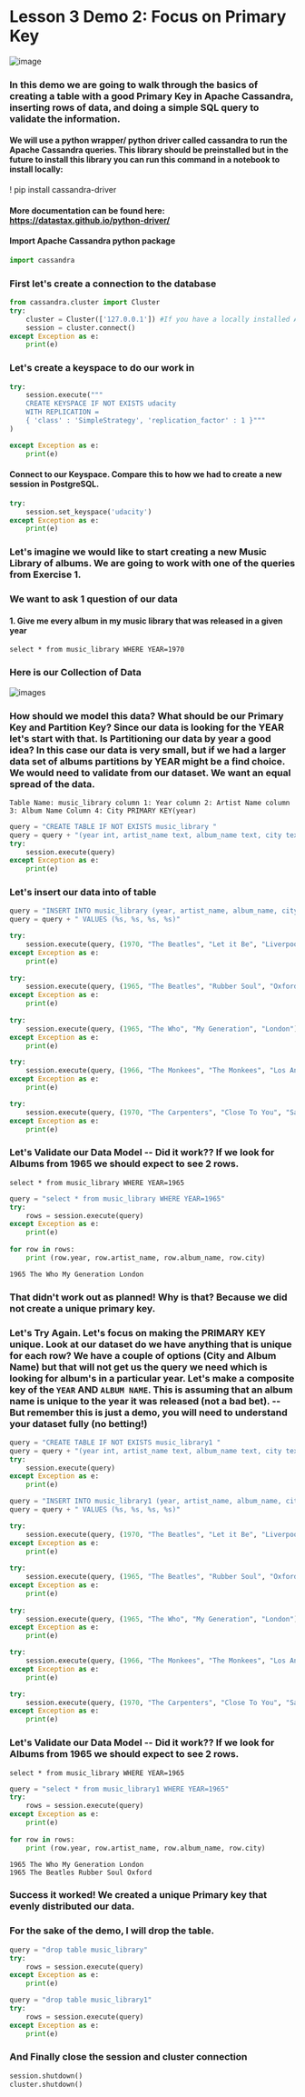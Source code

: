 # Lesson 3 Demo 2: Focus on Primary Key
![image](../../../ipynbFiles/images/cassandralogo.png)

### In this demo we are going to walk through the basics of creating a table with a good Primary Key in Apache Cassandra, inserting rows of data, and doing a simple SQL query to validate the information.

#### We will use a python wrapper/ python driver called cassandra to run the Apache Cassandra queries. This library should be preinstalled but in the future to install this library you can run this command in a notebook to install locally: 
! pip install cassandra-driver
#### More documentation can be found here:  https://datastax.github.io/python-driver/

#### Import Apache Cassandra python package


```python
import cassandra
```

### First let's create a connection to the database


```python
from cassandra.cluster import Cluster
try: 
    cluster = Cluster(['127.0.0.1']) #If you have a locally installed Apache Cassandra instance
    session = cluster.connect()
except Exception as e:
    print(e)
```

### Let's create a keyspace to do our work in 


```python
try:
    session.execute("""
    CREATE KEYSPACE IF NOT EXISTS udacity 
    WITH REPLICATION = 
    { 'class' : 'SimpleStrategy', 'replication_factor' : 1 }"""
)

except Exception as e:
    print(e)
```

#### Connect to our Keyspace. Compare this to how we had to create a new session in PostgreSQL.  


```python
try:
    session.set_keyspace('udacity')
except Exception as e:
    print(e)
```

### Let's imagine we would like to start creating a new Music Library of albums. We are going to work with one of the queries from Exercise 1.

### We want to ask 1 question of our data
#### 1. Give me every album in my music library that was released in a given year
`select * from music_library WHERE YEAR=1970`


### Here is our Collection of Data
![images](../../../ipynbFiles/images/table3.png)

### How should we model this data? What should be our Primary Key and Partition Key? Since our data is looking for the YEAR let's start with that. Is Partitioning our data by year a good idea? In this case our data is very small, but if we had a larger data set of albums partitions by YEAR might be a find choice. We would need to validate from our dataset. We want an equal spread of the data. 

`Table Name: music_library
column 1: Year
column 2: Artist Name
column 3: Album Name
Column 4: City
PRIMARY KEY(year)`


```python
query = "CREATE TABLE IF NOT EXISTS music_library "
query = query + "(year int, artist_name text, album_name text, city text, PRIMARY KEY (year))"
try:
    session.execute(query)
except Exception as e:
    print(e)
```

### Let's insert our data into of table


```python
query = "INSERT INTO music_library (year, artist_name, album_name, city)"
query = query + " VALUES (%s, %s, %s, %s)"

try:
    session.execute(query, (1970, "The Beatles", "Let it Be", "Liverpool"))
except Exception as e:
    print(e)
    
try:
    session.execute(query, (1965, "The Beatles", "Rubber Soul", "Oxford"))
except Exception as e:
    print(e)
    
try:
    session.execute(query, (1965, "The Who", "My Generation", "London"))
except Exception as e:
    print(e)

try:
    session.execute(query, (1966, "The Monkees", "The Monkees", "Los Angeles"))
except Exception as e:
    print(e)

try:
    session.execute(query, (1970, "The Carpenters", "Close To You", "San Diego"))
except Exception as e:
    print(e)
```

### Let's Validate our Data Model -- Did it work?? If we look for Albums from 1965 we should expect to see 2 rows.

`select * from music_library WHERE YEAR=1965`


```python
query = "select * from music_library WHERE YEAR=1965"
try:
    rows = session.execute(query)
except Exception as e:
    print(e)
    
for row in rows:
    print (row.year, row.artist_name, row.album_name, row.city)
```

    1965 The Who My Generation London


### That didn't work out as planned! Why is that? Because we did not create a unique primary key. 

### Let's Try Again. Let's focus on making the PRIMARY KEY unique. Look at our dataset do we have anything that is unique for each row? We have a couple of options (City and Album Name) but that will not get us the query we need which is looking for album's in a particular year. Let's make a composite key of the `YEAR` AND `ALBUM NAME`. This is assuming that an album name is unique to the year it was released (not a bad bet). --But remember this is just a demo, you will need to understand your dataset fully (no betting!)


```python
query = "CREATE TABLE IF NOT EXISTS music_library1 "
query = query + "(year int, artist_name text, album_name text, city text, PRIMARY KEY (year, album_name))"
try:
    session.execute(query)
except Exception as e:
    print(e)
```


```python
query = "INSERT INTO music_library1 (year, artist_name, album_name, city)"
query = query + " VALUES (%s, %s, %s, %s)"

try:
    session.execute(query, (1970, "The Beatles", "Let it Be", "Liverpool"))
except Exception as e:
    print(e)
    
try:
    session.execute(query, (1965, "The Beatles", "Rubber Soul", "Oxford"))
except Exception as e:
    print(e)
    
try:
    session.execute(query, (1965, "The Who", "My Generation", "London"))
except Exception as e:
    print(e)

try:
    session.execute(query, (1966, "The Monkees", "The Monkees", "Los Angeles"))
except Exception as e:
    print(e)

try:
    session.execute(query, (1970, "The Carpenters", "Close To You", "San Diego"))
except Exception as e:
    print(e)
```

### Let's Validate our Data Model -- Did it work?? If we look for Albums from 1965 we should expect to see 2 rows.

`select * from music_library WHERE YEAR=1965`


```python
query = "select * from music_library1 WHERE YEAR=1965"
try:
    rows = session.execute(query)
except Exception as e:
    print(e)
    
for row in rows:
    print (row.year, row.artist_name, row.album_name, row.city)
```

    1965 The Who My Generation London
    1965 The Beatles Rubber Soul Oxford


### Success it worked! We created a unique Primary key that evenly distributed our data. 

### For the sake of the demo, I will drop the table. 


```python
query = "drop table music_library"
try:
    rows = session.execute(query)
except Exception as e:
    print(e)

query = "drop table music_library1"
try:
    rows = session.execute(query)
except Exception as e:
    print(e)
```

### And Finally close the session and cluster connection


```python
session.shutdown()
cluster.shutdown()
```


```python

```
